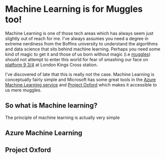 
# Machine Learning is for Muggles too!
Machine Learning is one of those tech areas which has always seem just slightly out of reach for me. I've always assumes you need a degree in extreme nerdiness from the Boffins university to understand the algorithms and data science that sits behind machine learning. Perhaps you need some kind of magic to get it and those of us born without magic (i.e [muggles](https://en.wikipedia.org/wiki/Muggle)) should not attempt to enter this world for fear of smashing our face on [platform 9 3/4](https://en.wikipedia.org/wiki/London_King%27s_Cross_railway_station#Harry_Potter) at London Kings Cross station.

I've discovered of late that this is really not the case. Machine Learning is conceptually fairly simple and Microsoft has some great tools in the [Azure Machine Learning service](https://azure.microsoft.com/en-us/services/machine-learning/) and [Project Oxford](https://www.projectoxford.ai/) which makes it accessible to us mere muggles. 

## So what is Machine learning?
The principle of machine learning is actually very simple

## Azure Machine Learning

## Project Oxford